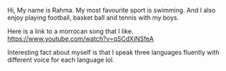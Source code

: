 Hi, 
My name is Rahma. My most favourite sport is swimming. And I also enjoy playing football, basket ball and tennis with my boys.

Here is a link to a morrocan song that I like.
https://www.youtube.com/watch?v=qSCdXiNSfeA

Interesting fact about myself is that I speak three languages fluently with different voice for each language lol. 

